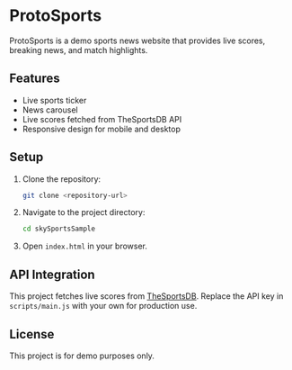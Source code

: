 # ProtoSports

ProtoSports is a demo sports news website that provides live scores, breaking news, and match highlights.

## Features

- Live sports ticker
- News carousel
- Live scores fetched from TheSportsDB API
- Responsive design for mobile and desktop

## Setup

1. Clone the repository:
   ```bash
   git clone <repository-url>
   ```
2. Navigate to the project directory:
   ```bash
   cd skySportsSample
   ```
3. Open `index.html` in your browser.

## API Integration

This project fetches live scores from [TheSportsDB](https://www.thesportsdb.com/). Replace the API key in `scripts/main.js` with your own for production use.

## License

This project is for demo purposes only.
